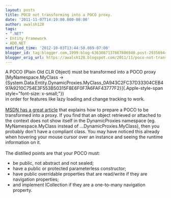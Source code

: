 ```yaml
---
layout: posts
title: POCO not transforming into a POCO proxy.
date: '2011-11-07T14:19:00.000-08:00'
author: awalsh128
tags:
- ".NET"
- Entity Framework
- ADO.NET
modified_time: '2012-10-03T13:44:50.869-07:00'
blogger_id: tag:blogger.com,1999:blog-6363087137667886940.post-2935694402221043627
blogger_orig_url: https://awalsh128.blogspot.com/2011/11/poco-not-transforming-into-poco-proxy.html
---
```


A POCO (Plain Old CLR Object) must be transformed into a POCO proxy\
[MyNamespace.MyClass
-\>{System.Data.Entity.DynamicProxies.MyClass\_0A943C2FC37D33304CEB497A9210C754E3F553B50315F8E6F0F7A6FAF43777F2}]{.Apple-style-span
style="font-size: x-small;"})\
in order for features like lazy loading and change tracking to work.\
\
[MSDN has a great
article](http://msdn.microsoft.com/en-us/library/dd468057.aspx) that
explains how to prepare a POCO to be transformed into a proxy. If you
find that an object retrieved or attached to the context does not show
itself in the DynamicProxies namespace (eg. MyNamespace.MyClass instead
of \...DynamicProxies.MyClass), then you probably don\'t have a
compliant class. You may have noticed this already when hovering your
mouse cursor over an instance and seeing the runtime information on it.\
\
The distilled points are that your POCO must:

-   be public, not abstract and not sealed;
-   have a public or protected parameterless constructor;
-   have public overridable properties that are read/write if they are
    navigation properties;
-   and implement ICollection if they are a one-to-many navigation
    property.
